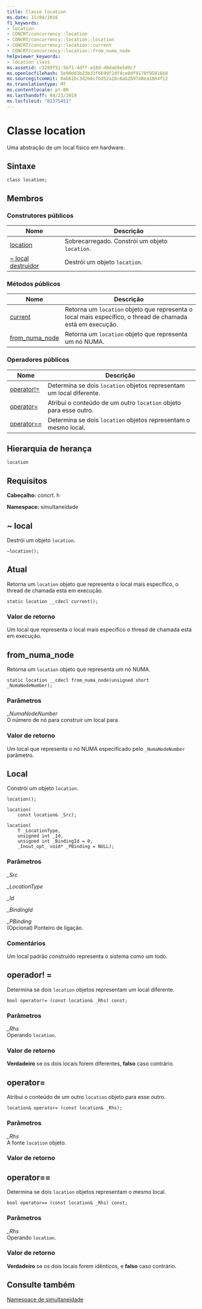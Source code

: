 ```yaml
---
title: Classe location
ms.date: 11/04/2016
f1_keywords:
- location
- CONCRT/concurrency::location
- CONCRT/concurrency::location::location
- CONCRT/concurrency::location::current
- CONCRT/concurrency::location::from_numa_node
helpviewer_keywords:
- location class
ms.assetid: c3289f51-5bf1-4dff-a18d-d0dab8e5d9c7
ms.openlocfilehash: 5e90dd3b23b33f6699f2df4ce0df9178f95816b8
ms.sourcegitcommit: 0ab61bc3d2b6cfbd52a16c6ab2b97a8ea1864f12
ms.translationtype: MT
ms.contentlocale: pt-BR
ms.lasthandoff: 04/23/2019
ms.locfileid: "62375451"
---
```

# <a name="location-class"></a>Classe location

Uma abstração de um local físico em hardware.

## <a name="syntax"></a>Sintaxe

```
class location;
```

## <a name="members"></a>Membros

### <a name="public-constructors"></a>Construtores públicos

|Nome|Descrição|
|----------|-----------------|
|[location](#ctor)|Sobrecarregado. Constrói um objeto `location`.|
|[~ local destruidor](#dtor)|Destrói um objeto `location`.|

### <a name="public-methods"></a>Métodos públicos

|Nome|Descrição|
|----------|-----------------|
|[current](#current)|Retorna um `location` objeto que representa o local mais específico, o thread de chamada está em execução.|
|[from_numa_node](#from_numa_node)|Retorna um `location` objeto que representa um nó NUMA.|

### <a name="public-operators"></a>Operadores públicos

|Nome|Descrição|
|----------|-----------------|
|[operator!=](#operator_neq)|Determina se dois `location` objetos representam um local diferente.|
|[operator=](#operator_eq)|Atribui o conteúdo de um outro `location` objeto para esse outro.|
|[operator==](#operator_eq_eq)|Determina se dois `location` objetos representam o mesmo local.|

## <a name="inheritance-hierarchy"></a>Hierarquia de herança

`location`

## <a name="requirements"></a>Requisitos

**Cabeçalho:** concrt. h

**Namespace:** simultaneidade

##  <a name="dtor"></a> ~ local

Destrói um objeto `location`.

```
~location();
```

##  <a name="current"></a> Atual

Retorna um `location` objeto que representa o local mais específico, o thread de chamada está em execução.

```
static location __cdecl current();
```

### <a name="return-value"></a>Valor de retorno

Um local que representa o local mais específico o thread de chamada está em execução.

##  <a name="from_numa_node"></a> from_numa_node

Retorna um `location` objeto que representa um nó NUMA.

```
static location __cdecl from_numa_node(unsigned short _NumaNodeNumber);
```

### <a name="parameters"></a>Parâmetros

*_NumaNodeNumber*<br/>
O número de nó para construir um local para.

### <a name="return-value"></a>Valor de retorno

Um local que representa o nó NUMA especificado pelo `_NumaNodeNumber` parâmetro.

##  <a name="ctor"></a> Local

Constrói um objeto `location`.

```
location();

location(
    const location& _Src);

location(
    T _LocationType,
    unsigned int _Id,
    unsigned int _BindingId = 0,
    _Inout_opt_ void* _PBinding = NULL);
```

### <a name="parameters"></a>Parâmetros

*_Src*<br/>

*_LocationType*<br/>

*_Id*<br/>

*_BindingId*<br/>

*_PBinding*<br/>
(Opcional) Ponteiro de ligação.

### <a name="remarks"></a>Comentários

Um local padrão construído representa o sistema como um todo.

##  <a name="operator_neq"></a> operador! =

Determina se dois `location` objetos representam um local diferente.

```
bool operator!= (const location& _Rhs) const;
```

### <a name="parameters"></a>Parâmetros

*_Rhs*<br/>
Operando `location`.

### <a name="return-value"></a>Valor de retorno

**Verdadeiro** se os dois locais forem diferentes, **falso** caso contrário.

##  <a name="operator_eq"></a> operator=

Atribui o conteúdo de um outro `location` objeto para esse outro.

```
location& operator= (const location& _Rhs);
```

### <a name="parameters"></a>Parâmetros

*_Rhs*<br/>
A fonte `location` objeto.

### <a name="return-value"></a>Valor de retorno

##  <a name="operator_eq_eq"></a> operator==

Determina se dois `location` objetos representam o mesmo local.

```
bool operator== (const location& _Rhs) const;
```

### <a name="parameters"></a>Parâmetros

*_Rhs*<br/>
Operando `location`.

### <a name="return-value"></a>Valor de retorno

**Verdadeiro** se os dois locais forem idênticos, e **falso** caso contrário.

## <a name="see-also"></a>Consulte também

[Namespace de simultaneidade](concurrency-namespace.md)
